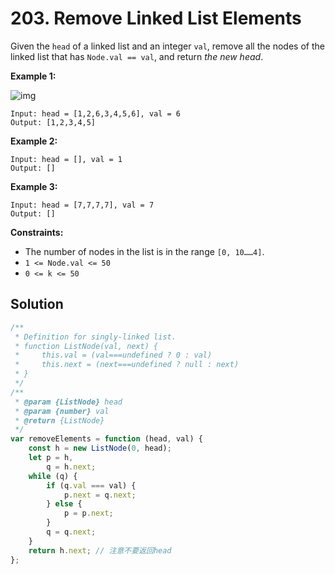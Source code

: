 # 203. Remove Linked List Elements

Given the `head` of a linked list and an integer `val`, remove all the nodes of the linked list that has `Node.val == val`, and return _the new head_.

**Example 1:**

![img](https://assets.leetcode.com/uploads/2021/03/06/removelinked-list.jpg)

```
Input: head = [1,2,6,3,4,5,6], val = 6
Output: [1,2,3,4,5]
```

**Example 2:**

```
Input: head = [], val = 1
Output: []
```

**Example 3:**

```
Input: head = [7,7,7,7], val = 7
Output: []
```

**Constraints:**

-   The number of nodes in the list is in the range `[0, 10……4]`.
-   `1 <= Node.val <= 50`
-   `0 <= k <= 50`

## Solution

```javascript
/**
 * Definition for singly-linked list.
 * function ListNode(val, next) {
 *     this.val = (val===undefined ? 0 : val)
 *     this.next = (next===undefined ? null : next)
 * }
 */
/**
 * @param {ListNode} head
 * @param {number} val
 * @return {ListNode}
 */
var removeElements = function (head, val) {
    const h = new ListNode(0, head);
    let p = h,
        q = h.next;
    while (q) {
        if (q.val === val) {
            p.next = q.next;
        } else {
            p = p.next;
        }
        q = q.next;
    }
    return h.next; // 注意不要返回head
};
```
